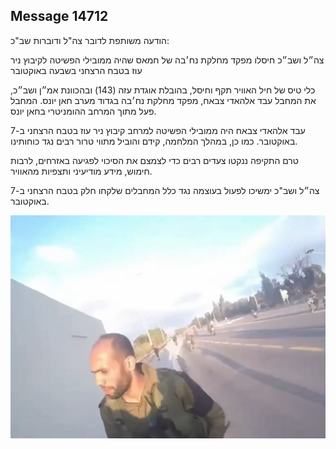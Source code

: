 ## Message 14712

הודעה משותפת לדובר צה"ל ודוברות שב"כ:

צה״ל ושב״כ חיסלו מפקד מחלקת נח׳בה של חמאס שהיה ממובילי הפשיטה לקיבוץ ניר עוז בטבח הרצחני בשבעה באוקטובר 

כלי טיס של חיל האוויר תקף וחיסל, בהובלת אוגדת עזה (143) ובהכוונת אמ״ן ושב״כ, את המחבל עבד אלהאדי צבאח, מפקד מחלקת נח׳בה בגדוד מערב חאן יונס. המחבל פעל מתוך המרחב ההומניטרי בחאן יונס. 

עבד אלהאדי צבאח היה ממובילי הפשיטה למרחב קיבוץ ניר עוז בטבח הרצחני ב-7 באוקטובר. כמו כן, במהלך המלחמה, קידם והוביל מתווי טרור רבים נגד כוחותינו. 

טרם התקיפה ננקטו צעדים רבים כדי לצמצם את הסיכוי לפגיעה באזרחים, לרבות חימוש, מידע מודיעיני ותצפיות מהאוויר. 

צה״ל ושב"כ ימשיכו לפעול בעוצמה נגד כלל המחבלים שלקחו חלק בטבח הרצחני ב-7 באוקטובר.

![Photo](14712/14712_photo.jpg)
